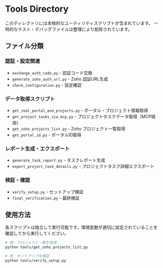 # Tools Directory

このディレクトリには本格的なユーティリティスクリプトが含まれています。
一時的なテスト・デバッグファイルは整理により削除されています。

## ファイル分類

### 認証・設定関連
- `exchange_auth_code.py` - 認証コード交換
- `generate_zoho_auth_url.py` - Zoho 認証URL生成
- `check_configuration.py` - 設定確認

### データ取得スクリプト
- `get_real_portal_and_projects.py` - ポータル・プロジェクト情報取得
- `get_project_tasks_via_mcp.py` - プロジェクトタスクデータ取得（MCP経由）
- `get_zoho_projects_list.py` - Zoho プロジェクト一覧取得
- `get_portal_id.py` - ポータルID取得

### レポート生成・エクスポート
- `generate_task_report.py` - タスクレポート生成
- `export_project_task_details.py` - プロジェクトタスク詳細エクスポート

### 検証・確認
- `verify_setup.py` - セットアップ検証
- `final_verification.py` - 最終検証

## 使用方法

各スクリプトは独立して実行可能です。環境変数が適切に設定されていることを確認してから実行してください。

```bash
# 例：プロジェクト一覧を取得
python tools/get_zoho_projects_list.py

# 例：セットアップを検証  
python tools/verify_setup.py
``` 